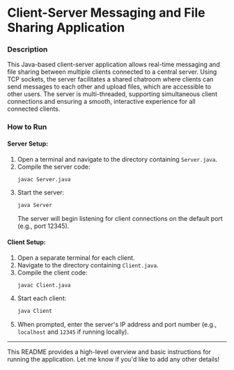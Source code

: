 # **Client-Server Messaging and File Sharing Application**

### **Description**

This Java-based client-server application allows real-time messaging and file sharing between multiple clients connected to a central server. Using TCP sockets, the server facilitates a shared chatroom where clients can send messages to each other and upload files, which are accessible to other users. The server is multi-threaded, supporting simultaneous client connections and ensuring a smooth, interactive experience for all connected clients.

### **How to Run**

#### **Server Setup:**
1. Open a terminal and navigate to the directory containing `Server.java`.
2. Compile the server code:
   ```bash
   javac Server.java
   ```
3. Start the server:
   ```bash
   java Server
   ```
   The server will begin listening for client connections on the default port (e.g., port 12345).

#### **Client Setup:**
1. Open a separate terminal for each client.
2. Navigate to the directory containing `Client.java`.
3. Compile the client code:
   ```bash
   javac Client.java
   ```
4. Start each client:
   ```bash
   java Client
   ```
5. When prompted, enter the server's IP address and port number (e.g., `localhost` and `12345` if running locally).

--- 

This README provides a high-level overview and basic instructions for running the application. Let me know if you'd like to add any other details!

